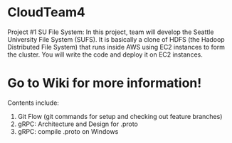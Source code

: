 # CloudTeam4
Project #1 SU File System: In this project, team will develop the Seattle University File System (SUFS).  It is basically a clone of HDFS (the Hadoop Distributed File System) that runs inside AWS using EC2 instances to form the cluster.  You will write the code and deploy it on EC2 instances.

# Go to Wiki for more information!
Contents include:
1) Git Flow (git commands for setup and checking out feature branches)   
2) gRPC: Architecture and Design for .proto
3) gRPC: compile .proto on Windows
